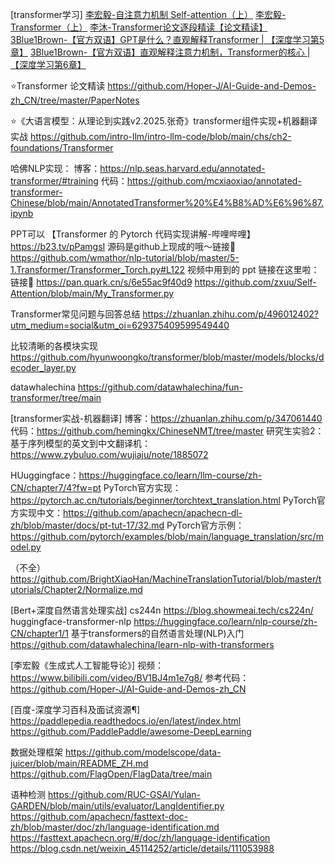 
[transformer学习]
[李宏毅-自注意力机制 Self-attention（上）](https://www.bilibili.com/video/BV1Wv411h7kN?spm_id_from=333.788.videopod.episodes&vd_source=436107f586d66ab4fcf756c76eb96c35&p=38)
[李宏毅-Transformer（上）](https://www.bilibili.com/video/BV1Wv411h7kN/?p=49&share_source=copy_web&vd_source=e46571d631061853c8f9eead71bdb390)
[李沐-Transformer论文逐段精读【论文精读】](https://www.bilibili.com/video/BV1pu411o7BE/?share_source=copy_web&vd_source=e46571d631061853c8f9eead71bdb390)
[3Blue1Brown-【官方双语】GPT是什么？直观解释Transformer | 【深度学习第5章】](https://www.bilibili.com/video/BV13z421U7cs/?share_source=copy_web&vd_source=e46571d631061853c8f9eead71bdb390)
[3Blue1Brown-【官方双语】直观解释注意力机制，Transformer的核心 | 【深度学习第6章】](https://www.bilibili.com/video/BV1TZ421j7Ke/?share_source=copy_web)

⭐Transformer 论文精读
https://github.com/Hoper-J/AI-Guide-and-Demos-zh_CN/tree/master/PaperNotes

⭐《大语言模型：从理论到实践v2.2025.张奇》transformer组件实现+机器翻译实战
https://github.com/intro-llm/intro-llm-code/blob/main/chs/ch2-foundations/Transformer

哈佛NLP实现：
博客：https://nlp.seas.harvard.edu/annotated-transformer/#training
代码：https://github.com/mcxiaoxiao/annotated-transformer-Chinese/blob/main/AnnotatedTransformer%20%E4%B8%AD%E6%96%87.ipynb

PPT可以
【Transformer 的 Pytorch 代码实现讲解-哔哩哔哩】 https://b23.tv/pPamgsI
源码是github上现成的哦～链接🔗 https://github.com/wmathor/nlp-tutorial/blob/master/5-1.Transformer/Transformer_Torch.py#L122
视频中用到的 ppt 链接在这里啦：链接🔗 https://pan.quark.cn/s/6e55ac9f40d9
https://github.com/zxuu/Self-Attention/blob/main/My_Transformer.py

Transformer常见问题与回答总结
https://zhuanlan.zhihu.com/p/496012402?utm_medium=social&utm_oi=629375409599549440

比较清晰的各模块实现
https://github.com/hyunwoongko/transformer/blob/master/models/blocks/decoder_layer.py

datawhalechina
https://github.com/datawhalechina/fun-transformer/tree/main


[transformer实战-机器翻译]
博客：https://zhuanlan.zhihu.com/p/347061440
代码：https://github.com/hemingkx/ChineseNMT/tree/master
研究生实验2：基于序列模型的英文到中文翻译机：https://www.zybuluo.com/wujiaju/note/1885072

HUuggingface：https://huggingface.co/learn/llm-course/zh-CN/chapter7/4?fw=pt
PyTorch官方实现：https://pytorch.ac.cn/tutorials/beginner/torchtext_translation.html
PyTorch官方实现中文：https://github.com/apachecn/apachecn-dl-zh/blob/master/docs/pt-tut-17/32.md
PyTorch官方示例：https://github.com/pytorch/examples/blob/main/language_translation/src/model.py

（不全）https://github.com/BrightXiaoHan/MachineTranslationTutorial/blob/master/tutorials/Chapter2/Normalize.md

[Bert+深度自然语言处理实战]
cs244n
https://blog.showmeai.tech/cs224n/
huggingface-transformer-nlp
https://huggingface.co/learn/nlp-course/zh-CN/chapter1/1
基于transformers的自然语言处理(NLP)入门 
https://github.com/datawhalechina/learn-nlp-with-transformers

[李宏毅《生成式人工智能导论》]
视频：https://www.bilibili.com/video/BV1BJ4m1e7g8/
参考代码：https://github.com/Hoper-J/AI-Guide-and-Demos-zh_CN

[百度-深度学习百科及面试资源¶]
https://paddlepedia.readthedocs.io/en/latest/index.html
https://github.com/PaddlePaddle/awesome-DeepLearning

数据处理框架
https://github.com/modelscope/data-juicer/blob/main/README_ZH.md
https://github.com/FlagOpen/FlagData/tree/main

语种检测
https://github.com/RUC-GSAI/Yulan-GARDEN/blob/main/utils/evaluator/LangIdentifier.py
https://github.com/apachecn/fasttext-doc-zh/blob/master/doc/zh/language-identification.md
https://fasttext.apachecn.org/#/doc/zh/language-identification
https://blog.csdn.net/weixin_45114252/article/details/111053988

